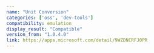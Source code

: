 ```yaml
---
name: "Unit Conversion"
categories: ['oss', 'dev-tools']
compatibility: emulation
display_result: "Compatible"
version_from: "1.0.4.0"
link: https://apps.microsoft.com/detail/9WZDNCRFJ0PR
---
```

